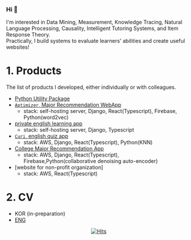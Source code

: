 ### Hi 👋

I'm interested in Data Mining, Measurement, Knowledge Tracing, Natural Language Processing, Causality, Intelligent Tutoring Systems, and Item Response Theory. <br/>
Practically, I build systems to evaluate learners' abilities and create useful websites!
  
# 1. Products
The list of products I developed, either individually or with colleagues.
- [Python Utility Package](https://pypi.org/project/huni-utils/)
- [`Aptimizer`, Major Recommendation WebApp](https://khrrc-cmat.web.app/)
     - stack: self-hosting server, Django, React(Typescript), Firebase, Python(word2vec)
- [private english learning app](https://fluen-glish-6e302.web.app/)
     - stack: self-hosting server, Django, Typescript
- [`Curi`, english quiz app](https://learningwhales-25946.web.app/)
    - stack: AWS, Django, React(Typescript), Python(KNN)
- [College Major Recommendation App](https://aiedu-samdochi.web.app/)
    - stack: AWS, Django, React(Typescript), Firebase,Python(collaborative denoising auto-encoder)
- [website for non-profit organization]
     - stack: AWS, React(Typescript)

# 2. CV
- KOR (in-preparation)
- [ENG](https://huni1b-lab.com/cv/long?language=eng)

<div align=center>
    
[![Hits](https://hits.seeyoufarm.com/api/count/incr/badge.svg?url=https%3A%2F%2Fgithub.com%2Fhuni1023%2Fhit-counter&count_bg=%2379C83D&title_bg=%23555555&icon=&icon_color=%23E7E7E7&title=hits&edge_flat=false)](https://hits.seeyoufarm.com)

</div>

<!--
**huni1023/huni1023** is a ✨ _special_ ✨ repository because its `README.md` (this file) appears on your GitHub profile.

Here are some ideas to get you started:

- 🔭 I’m currently working on ...
- 🌱 I’m currently learning ...
- 👯 I’m looking to collaborate on ...
- 🤔 I’m looking for help with ...
- 💬 Ask me about ...
- 📫 How to reach me: ...
- 😄 Pronouns: ...
- ⚡ Fun fact: ...
-->
